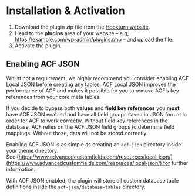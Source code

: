 # Installation & Activation

1. Download the plugin zip file from the [Hookturn website](https://hookturn.io/).
2. Head to the **plugins** area of your website – e.g; https://example.com/wp-admin/plugins.php – and upload the file.
3. Activate the plugin.

## Enabling ACF JSON

Whilst not a requirement, we highly recommend you consider enabling ACF Local JSON before creating any tables. ACF Local JSON improves the performance of ACF and makes it possible for you to remove ACF’s key references from your core meta tables.

If you decide to bypass both **values** and **field key references** you **must** have ACF JSON enabled and have all field groups saved in JSON format in order for ACF to work correctly. Without field key references in the database, ACF relies on the ACF JSON field groups to determine field mappings. Without those, data will not be stored correctly. 

Enabling ACF JSON is as simple as creating an `acf-json` directory inside your theme directory. See [https://www.advancedcustomfields.com/resources/local-json/](https://www.advancedcustomfields.com/resources/local-json/) for further information.

With ACF JSON enabled, the plugin will store all custom database table definitions inside the `acf-json/database-tables` directory.